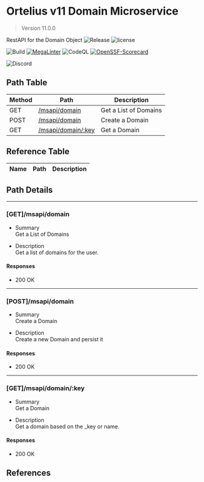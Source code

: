 # Ortelius v11 Domain Microservice

> Version 11.0.0

RestAPI for the Domain Object
![Release](https://img.shields.io/github/v/release/ortelius/scec-scorecard?sort=semver)
![license](https://img.shields.io/github/license/ortelius/.github)

![Build](https://img.shields.io/github/actions/workflow/status/ortelius/scec-scorecard/build-push-chart.yml)
[![MegaLinter](https://github.com/ortelius/scec-scorecard/workflows/MegaLinter/badge.svg?branch=main)](https://github.com/ortelius/scec-scorecard/actions?query=workflow%3AMegaLinter+branch%3Amain)
![CodeQL](https://github.com/ortelius/scec-scorecard/workflows/CodeQL/badge.svg)
[![OpenSSF-Scorecard](https://api.securityscorecards.dev/projects/github.com/ortelius/scec-scorecard/badge)](https://api.securityscorecards.dev/projects/github.com/ortelius/scec-scorecard)

![Discord](https://img.shields.io/discord/722468819091849316)

## Path Table

| Method | Path | Description |
| --- | --- | --- |
| GET | [/msapi/domain](#getmsapidomain) | Get a List of Domains |
| POST | [/msapi/domain](#postmsapidomain) | Create a Domain |
| GET | [/msapi/domain/:key](#getmsapidomainkey) | Get a Domain |

## Reference Table

| Name | Path | Description |
| --- | --- | --- |

## Path Details

***

### [GET]/msapi/domain

- Summary  
Get a List of Domains

- Description  
Get a list of domains for the user.

#### Responses

- 200 OK

***

### [POST]/msapi/domain

- Summary  
Create a Domain

- Description  
Create a new Domain and persist it

#### Responses

- 200 OK

***

### [GET]/msapi/domain/:key

- Summary  
Get a Domain

- Description  
Get a domain based on the _key or name.

#### Responses

- 200 OK

## References

